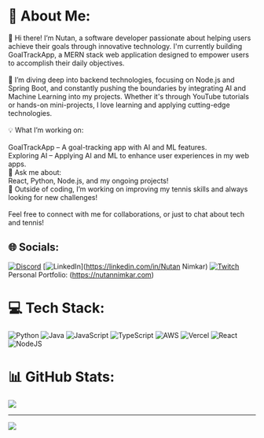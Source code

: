 # 💫 About Me:
👋 Hi there! I’m Nutan, a software developer passionate about helping users achieve their goals through innovative technology. I'm currently building GoalTrackApp, a MERN stack web application designed to empower users to accomplish their daily objectives.<br><br>🌟 I’m diving deep into backend technologies, focusing on Node.js and Spring Boot, and constantly pushing the boundaries by integrating AI and Machine Learning into my projects. Whether it's through YouTube tutorials or hands-on mini-projects, I love learning and applying cutting-edge technologies.<br><br>💡 What I’m working on:<br><br>GoalTrackApp – A goal-tracking app with AI and ML features.<br>Exploring AI – Applying AI and ML to enhance user experiences in my web apps.<br>💬 Ask me about:<br>React, Python, Node.js, and my ongoing projects!<br>🎾 Outside of coding, I’m working on improving my tennis skills and always looking for new challenges!<br><br>Feel free to connect with me for collaborations, or just to chat about tech and tennis!


## 🌐 Socials:
[![Discord](https://img.shields.io/badge/Discord-%237289DA.svg?logo=discord&logoColor=white)](https://discord.gg/.blackops99) [![LinkedIn](https://img.shields.io/badge/LinkedIn-%230077B5.svg?logo=linkedin&logoColor=white)](https://linkedin.com/in/Nutan Nimkar) [![Twitch](https://img.shields.io/badge/Twitch-%239146FF.svg?logo=Twitch&logoColor=white)](https://twitch.tv/ngttv99)    Personal Portfolio: (https://nutannimkar.com)

# 💻 Tech Stack:
![Python](https://img.shields.io/badge/python-3670A0?style=for-the-badge&logo=python&logoColor=ffdd54) ![Java](https://img.shields.io/badge/java-%23ED8B00.svg?style=for-the-badge&logo=openjdk&logoColor=white) ![JavaScript](https://img.shields.io/badge/javascript-%23323330.svg?style=for-the-badge&logo=javascript&logoColor=%23F7DF1E) ![TypeScript](https://img.shields.io/badge/typescript-%23007ACC.svg?style=for-the-badge&logo=typescript&logoColor=white) ![AWS](https://img.shields.io/badge/AWS-%23FF9900.svg?style=for-the-badge&logo=amazon-aws&logoColor=white) ![Vercel](https://img.shields.io/badge/vercel-%23000000.svg?style=for-the-badge&logo=vercel&logoColor=white) ![React](https://img.shields.io/badge/react-%2320232a.svg?style=for-the-badge&logo=react&logoColor=%2361DAFB) ![NodeJS](https://img.shields.io/badge/node.js-6DA55F?style=for-the-badge&logo=node.js&logoColor=white)
# 📊 GitHub Stats:
![](https://github-readme-streak-stats.herokuapp.com/?user=NutanNimkar&theme=tokyonight&hide_border=false)<br/>

---
[![](https://visitcount.itsvg.in/api?id=NutanNimkar&icon=0&color=0)](https://visitcount.itsvg.in)

<!-- Proudly created with GPRM ( https://gprm.itsvg.in ) -->
